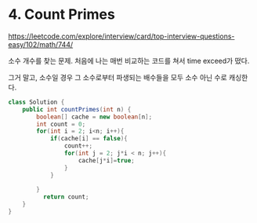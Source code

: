 # 4.   Count Primes

https://leetcode.com/explore/interview/card/top-interview-questions-easy/102/math/744/

소수 개수를 찾는 문제. 처음에 나는 매번 비교하는 코드를 쳐서 time exceed가 떴다. 

그거 말고, 소수일 경우 그 소수로부터 파생되는 배수들을 모두 소수 아닌 수로 캐싱한다. 

```java
class Solution {
    public int countPrimes(int n) {
        boolean[] cache = new boolean[n];
        int count = 0;
        for(int i = 2; i<n; i++){
            if(cache[i] == false){
                count++;
                for(int j = 2; j*i < n; j++){
                    cache[j*i]=true;
                }
            }
            
        }
          return count;
    }
}

```